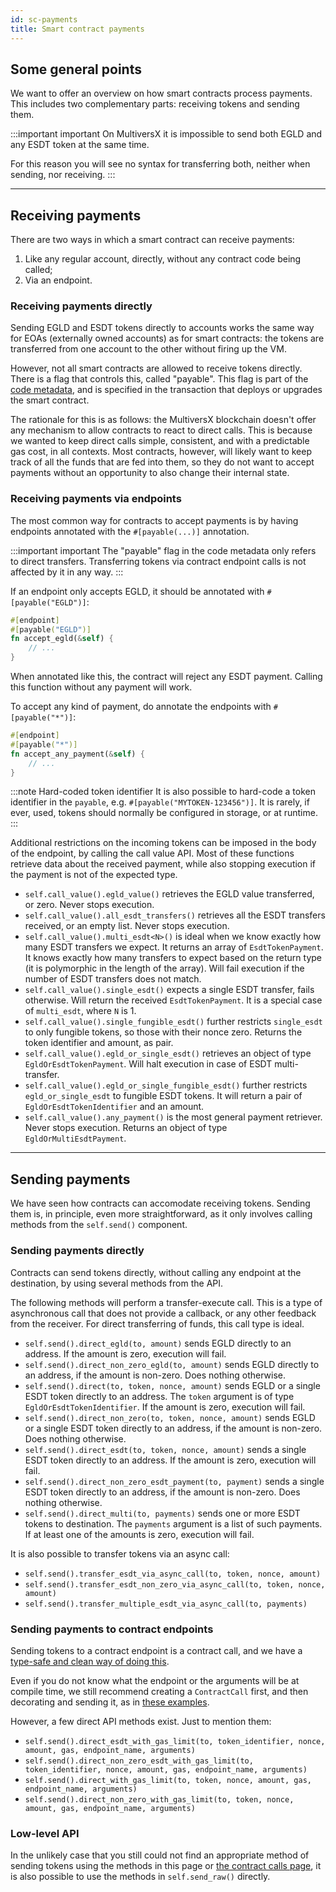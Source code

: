 ```yaml
---
id: sc-payments
title: Smart contract payments
---
```


[comment]: # (mx-abstract)

## Some general points

We want to offer an overview on how smart contracts process payments. This includes two complementary parts: receiving tokens and sending them.

:::important important
On MultiversX it is impossible to send both EGLD and any ESDT token at the same time.

For this reason you will see no syntax for transferring both, neither when sending, nor receiving.
:::

---

[comment]: # (mx-context-auto)

## Receiving payments

There are two ways in which a smart contract can receive payments:
1. Like any regular account, directly, without any contract code being called;
2. Via an endpoint.

[comment]: # (mx-context-auto)

### Receiving payments directly

Sending EGLD and ESDT tokens directly to accounts works the same way for EOAs (externally owned accounts) as for smart contracts: the tokens are transferred from one account to the other without firing up the VM.

However, not all smart contracts are allowed to receive tokens directly. There is a flag that controls this, called "payable". This flag is part of the [code metadata](/developers/data/code-metadata), and is specified in the transaction that deploys or upgrades the smart contract.

The rationale for this is as follows: the MultiversX blockchain doesn't offer any mechanism to allow contracts to react to direct calls. This is because we wanted to keep direct calls simple, consistent, and with a predictable gas cost, in all contexts. Most contracts, however, will likely want to keep track of all the funds that are fed into them, so they do not want to accept payments without an opportunity to also change their internal state.

[comment]: # (mx-context-auto)

### Receiving payments via endpoints

The most common way for contracts to accept payments is by having endpoints annotated with the `#[payable(...)]` annotation.

:::important important
The "payable" flag in the code metadata only refers to direct transfers. Transferring tokens via contract endpoint calls is not affected by it in any way.
:::

If an endpoint only accepts EGLD, it should be annotated with `#[payable("EGLD")]`:

```rust
#[endpoint]
#[payable("EGLD")]
fn accept_egld(&self) {
	// ...
}
```

When annotated like this, the contract will reject any ESDT payment. Calling this function without any payment will work.

To accept any kind of payment, do annotate the endpoints with `#[payable("*")]`:

```rust
#[endpoint]
#[payable("*")]
fn accept_any_payment(&self) {
	// ...
}
```

:::note Hard-coded token identifier
It is also possible to hard-code a token identifier in the `payable`, e.g. `#[payable("MYTOKEN-123456")]`. It is rarely, if ever, used, tokens should normally be configured in storage, or at runtime.
:::

Additional restrictions on the incoming tokens can be imposed in the body of the endpoint, by calling the call value API. Most of these functions retrieve data about the received payment, while also stopping execution if the payment is not of the expected type.
- `self.call_value().egld_value()` retrieves the EGLD value transferred, or zero. Never stops execution.
- `self.call_value().all_esdt_transfers()` retrieves all the ESDT transfers received, or an empty list. Never stops execution.
- `self.call_value().multi_esdt<N>()` is ideal when we know exactly how many ESDT transfers we expect. It returns an array of `EsdtTokenPayment`. It knows exactly how many transfers to expect based on the return type (it is polymorphic in the length of the array). Will fail execution if the number of ESDT transfers does not match.
- `self.call_value().single_esdt()` expects a single ESDT transfer, fails otherwise. Will return the received `EsdtTokenPayment`. It is a special case of `multi_esdt`, where `N` is 1.
- `self.call_value().single_fungible_esdt()` further restricts `single_esdt` to only fungible tokens, so those with their nonce zero. Returns the token identifier and amount, as pair.
- `self.call_value().egld_or_single_esdt()` retrieves an object of type `EgldOrEsdtTokenPayment`. Will halt execution in case of ESDT multi-transfer.
- `self.call_value().egld_or_single_fungible_esdt()` further restricts `egld_or_single_esdt` to fungible ESDT tokens. It will return a pair of `EgldOrEsdtTokenIdentifier` and an amount.
- `self.call_value().any_payment()` is the most general payment retriever. Never stops execution. Returns an object of type `EgldOrMultiEsdtPayment`.

---

[comment]: # (mx-context-auto)

## Sending payments

We have seen how contracts can accomodate receiving tokens. Sending them is, in principle, even more straightforward, as it only involves calling methods from the `self.send()` component.

[comment]: # (mx-context-auto)

### Sending payments directly

Contracts can send tokens directly, without calling any endpoint at the destination, by using several methods from the API.

The following methods will perform a transfer-execute call. This is a type of asynchronous call that does not provide a callback, or any other feedback from the receiver. For direct transferring of funds, this call type is ideal. 

- `self.send().direct_egld(to, amount)` sends EGLD directly to an address. If the amount is zero, execution will fail.
- `self.send().direct_non_zero_egld(to, amount)` sends EGLD directly to an address, if the amount is non-zero. Does nothing otherwise.
- `self.send().direct(to, token, nonce, amount)` sends EGLD or a single ESDT token directly to an address. The `token` argument is of type `EgldOrEsdtTokenIdentifier`. If the amount is zero, execution will fail.
- `self.send().direct_non_zero(to, token, nonce, amount)` sends EGLD or a single ESDT token directly to an address, if the amount is non-zero. Does nothing otherwise.
- `self.send().direct_esdt(to, token, nonce, amount)` sends a single ESDT token directly to an address. If the amount is zero, execution will fail.
- `self.send().direct_non_zero_esdt_payment(to, payment)` sends a single ESDT token directly to an address, if the amount is non-zero. Does nothing otherwise.
- `self.send().direct_multi(to, payments)` sends one or more ESDT tokens to destination. The `payments` argument is a list of such payments. If at least one of the amounts is zero, execution will fail.

It is also possible to transfer tokens via an async call:
- `self.send().transfer_esdt_via_async_call(to, token, nonce, amount)`
- `self.send().transfer_esdt_non_zero_via_async_call(to, token, nonce, amount)`
- `self.send().transfer_multiple_esdt_via_async_call(to, payments)`

[comment]: # (mx-context-auto)

### Sending payments to contract endpoints

Sending tokens to a contract endpoint is a contract call, and we have a [type-safe and clean way of doing this](/developers/developer-reference/sc-contract-calls).

Even if you do not know what the endpoint or the arguments will be at compile time, we still recommend creating a `ContractCall` first, and then decorating and sending it, as in [these examples](/developers/developer-reference/sc-contract-calls#no-proxy).

However, a few direct API methods exist. Just to mention them:
- `self.send().direct_esdt_with_gas_limit(to, token_identifier, nonce, amount, gas, endpoint_name, arguments)`
- `self.send().direct_non_zero_esdt_with_gas_limit(to, token_identifier, nonce, amount, gas, endpoint_name, arguments)`
- `self.send().direct_with_gas_limit(to, token, nonce, amount, gas, endpoint_name, arguments)`
- `self.send().direct_non_zero_with_gas_limit(to, token, nonce, amount, gas, endpoint_name, arguments)`

[comment]: # (mx-context-auto)

### Low-level API

In the unlikely case that you still could not find an appropriate method of sending tokens using the methods in this page or [the contract calls page](/developers/developer-reference/sc-contract-calls), it is also possible to use the methods in `self.send_raw()` directly.

<!-- TODO: make SendRawWrapper public and post link to docs.rs. -->
